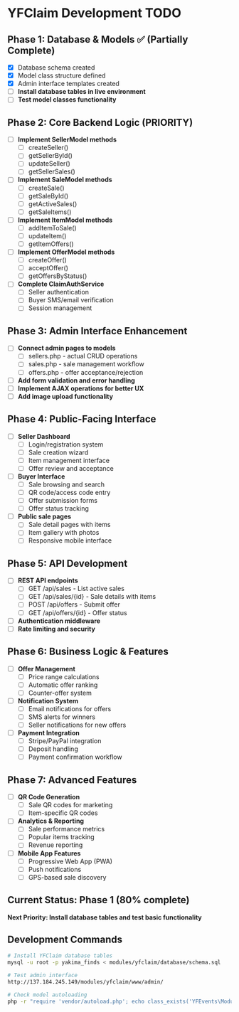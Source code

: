 # YFClaim Development TODO

## Phase 1: Database & Models ✅ (Partially Complete)
- [x] Database schema created
- [x] Model class structure defined
- [x] Admin interface templates created
- [ ] **Install database tables in live environment**
- [ ] **Test model classes functionality**

## Phase 2: Core Backend Logic (PRIORITY)
- [ ] **Implement SellerModel methods**
  - [ ] createSeller()
  - [ ] getSellerById() 
  - [ ] updateSeller()
  - [ ] getSellerSales()
- [ ] **Implement SaleModel methods**
  - [ ] createSale()
  - [ ] getSaleById()
  - [ ] getActiveSales()
  - [ ] getSaleItems()
- [ ] **Implement ItemModel methods**
  - [ ] addItemToSale()
  - [ ] updateItem()
  - [ ] getItemOffers()
- [ ] **Implement OfferModel methods**
  - [ ] createOffer()
  - [ ] acceptOffer()
  - [ ] getOffersByStatus()
- [ ] **Complete ClaimAuthService**
  - [ ] Seller authentication
  - [ ] Buyer SMS/email verification
  - [ ] Session management

## Phase 3: Admin Interface Enhancement
- [ ] **Connect admin pages to models**
  - [ ] sellers.php - actual CRUD operations
  - [ ] sales.php - sale management workflow
  - [ ] offers.php - offer acceptance/rejection
- [ ] **Add form validation and error handling**
- [ ] **Implement AJAX operations for better UX**
- [ ] **Add image upload functionality**

## Phase 4: Public-Facing Interface
- [ ] **Seller Dashboard**
  - [ ] Login/registration system
  - [ ] Sale creation wizard
  - [ ] Item management interface
  - [ ] Offer review and acceptance
- [ ] **Buyer Interface**
  - [ ] Sale browsing and search
  - [ ] QR code/access code entry
  - [ ] Offer submission forms
  - [ ] Offer status tracking
- [ ] **Public sale pages**
  - [ ] Sale detail pages with items
  - [ ] Item gallery with photos
  - [ ] Responsive mobile interface

## Phase 5: API Development
- [ ] **REST API endpoints**
  - [ ] GET /api/sales - List active sales
  - [ ] GET /api/sales/{id} - Sale details with items
  - [ ] POST /api/offers - Submit offer
  - [ ] GET /api/offers/{id} - Offer status
- [ ] **Authentication middleware**
- [ ] **Rate limiting and security**

## Phase 6: Business Logic & Features
- [ ] **Offer Management**
  - [ ] Price range calculations
  - [ ] Automatic offer ranking
  - [ ] Counter-offer system
- [ ] **Notification System**
  - [ ] Email notifications for offers
  - [ ] SMS alerts for winners
  - [ ] Seller notifications for new offers
- [ ] **Payment Integration**
  - [ ] Stripe/PayPal integration
  - [ ] Deposit handling
  - [ ] Payment confirmation workflow

## Phase 7: Advanced Features
- [ ] **QR Code Generation**
  - [ ] Sale QR codes for marketing
  - [ ] Item-specific QR codes
- [ ] **Analytics & Reporting**
  - [ ] Sale performance metrics
  - [ ] Popular items tracking
  - [ ] Revenue reporting
- [ ] **Mobile App Features**
  - [ ] Progressive Web App (PWA)
  - [ ] Push notifications
  - [ ] GPS-based sale discovery

## Current Status: Phase 1 (80% complete)
**Next Priority: Install database tables and test basic functionality**

## Development Commands
```bash
# Install YFClaim database tables
mysql -u root -p yakima_finds < modules/yfclaim/database/schema.sql

# Test admin interface
http://137.184.245.149/modules/yfclaim/www/admin/

# Check model autoloading
php -r "require 'vendor/autoload.php'; echo class_exists('YFEvents\Modules\YFClaim\Models\SellerModel') ? 'OK' : 'FAIL';"
```